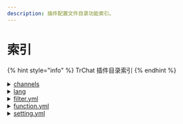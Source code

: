 ```yaml
---
description: 插件配置文件目录功能索引。
---
```


# 索引

{% hint style="info" %}
TrChat 插件目录索引
{% endhint %}

<details>

<summary><a href="../liao-tian-ge-shi/liao-tian-zu-bie/">channels</a></summary>

[Global.yml](../channel/examples/global.md)

[Normal.yml](../channel/examples/normal.md)

[Private.yml](../channel/examples/private.md)

[Staff.yml](../channel/examples/staff.md)

</details>

<details>

<summary><a href="../qi-ta-xuan-xiang/yu-yan/">lang</a></summary>

[en\_US.yml](../qi-ta-xuan-xiang/yu-yan/english.md)

[zh\_CN.yml](../qi-ta-xuan-xiang/yu-yan/jian-ti-zhong-wen.md)

</details>

<details>

<summary><a href="pei-zhi/guo-lv-qi.md">filter.yml</a></summary>

脏话过滤器 [filter.yml](pei-zhi/guo-lv-qi.md#filteryml)

</details>

<details>

<summary><a href="pei-zhi/gong-neng.md">function.yml</a></summary>

物品展示等各种功能 [function.yml](pei-zhi/gong-neng.md#functionyml)

</details>

<details>

<summary><a href="pei-zhi/she-zhi.md">setting.yml</a></summary>

插件内容设置 [settings.yml](pei-zhi/she-zhi.md#settingsyml)

</details>
